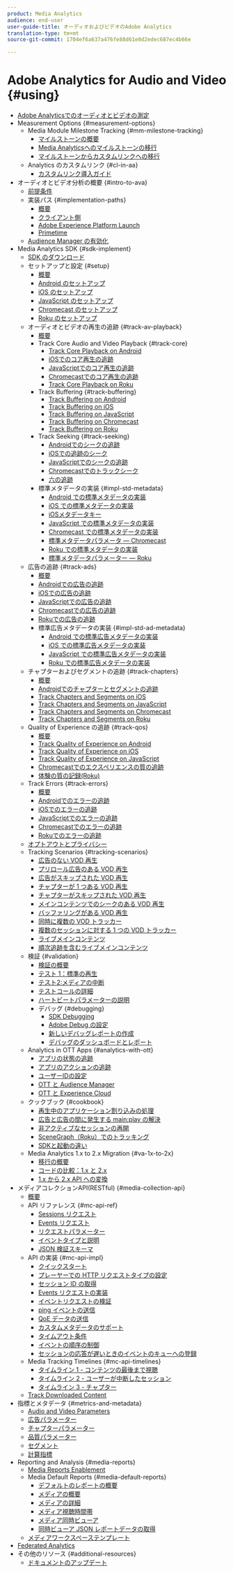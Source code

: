 ```yaml
---
product: Media Analytics
audience: end-user
user-guide-title: オーディオおよびビデオのAdobe Analytics
translation-type: tm+mt
source-git-commit: 1704ef6a637a476fe88d61e0d2edec687ec4b66e

---
```



# Adobe Analytics for Audio and Video {#using}

+ [Adobe Analyticsでのオーディオとビデオの測定](media-overview.md)
+ Measurement Options {#measurement-options}
   + Media Module Milestone Tracking {#mm-milestone-tracking}
      + [マイルストーンの概要](measurement-options/mm-milestone-tracking/milestone-overview.md)
      + [Media Analyticsへのマイルストーンの移行](measurement-options/mm-milestone-tracking/migrate-ms-to-va.md)
      + [マイルストーンからカスタムリンクへの移行](measurement-options/mm-milestone-tracking/migrate-ms-to-cl.md)
   + Analytics のカスタムリンク {#cl-in-aa}
      + [カスタムリンク導入ガイド](measurement-options/cl-in-aa/cl-impl-guide.md)
+ オーディオとビデオ分析の概要 {#intro-to-ava}
   + [前提条件](intro-to-ava/prereqs.md)
   + 実装パス {#implementation-paths}
      + [概要](intro-to-ava/implementation-paths/implementation-paths.md)
      + [クライアント側](intro-to-ava/implementation-paths/client-side-path.md)
      + [Adobe Experience Platform Launch](intro-to-ava/implementation-paths/launch-path.md)
      + [Primetime](intro-to-ava/implementation-paths/primetime-path.md)
   + [Audience Manager の有効化](intro-to-ava/am-enablement.md)
+ Media Analytics SDK {#sdk-implement}
   + [SDK のダウンロード](sdk-implement/download-sdks.md)
   + セットアップと設定 {#setup}
      + [概要](sdk-implement/setup/setup-overview.md)
      + [Android のセットアップ](sdk-implement/setup/set-up-android.md)
      + [iOS のセットアップ](sdk-implement/setup/set-up-ios.md)
      + [JavaScript のセットアップ](sdk-implement/setup/set-up-js.md)
      + [Chromecast のセットアップ](sdk-implement/setup/set-up-chromecast.md)
      + [Roku のセットアップ](sdk-implement/setup/set-up-roku.md)
   + オーディオとビデオの再生の追跡 {#track-av-playback}
      + [概要](sdk-implement/track-av-playback/track-core-overview.md)
      + Track Core Audio and Video Playback {#track-core}
         + [Track Core Playback on Android](sdk-implement/track-av-playback/track-core/track-core-android.md)
         + [iOSでのコア再生の追跡](sdk-implement/track-av-playback/track-core/track-core-ios.md)
         + [JavaScriptでのコア再生の追跡](sdk-implement/track-av-playback/track-core/track-core-js.md)
         + [Chromecastでのコア再生の追跡](sdk-implement/track-av-playback/track-core/track-core-chromecast.md)
         + [Track Core Playback on Roku](sdk-implement/track-av-playback/track-core/track-core-roku.md)
      + Track Buffering {#track-buffering}
         + [Track Buffering on Android](sdk-implement/track-av-playback/track-buffering/track-buffering-android.md)
         + [Track Buffering on iOS](sdk-implement/track-av-playback/track-buffering/track-buffering-ios.md)
         + [Track Buffering on JavaScript](sdk-implement/track-av-playback/track-buffering/track-buffering-js.md)
         + [Track Buffering on Chromecast](sdk-implement/track-av-playback/track-buffering/track-buffering-chromecast.md)
         + [Track Buffering on Roku](sdk-implement/track-av-playback/track-buffering/track-buffering-roku.md)
      + Track Seeking {#track-seeking}
         + [Androidでのシークの追跡](sdk-implement/track-av-playback/track-seeking/track-seeking-android.md)
         + [iOSでの追跡のシーク](sdk-implement/track-av-playback/track-seeking/track-seeking-ios.md)
         + [JavaScriptでのシークの追跡](sdk-implement/track-av-playback/track-seeking/track-seeking-js.md)
         + [Chromecastでのトラックシーク](sdk-implement/track-av-playback/track-seeking/track-seeking-chromecast.md)
         + [六の追跡](sdk-implement/track-av-playback/track-seeking/track-seeking-roku.md)
      + 標準メタデータの実装 {#impl-std-metadata}
         + [Android での標準メタデータの実装](sdk-implement/track-av-playback/impl-std-metadata/impl-std-metadata-android.md)
         + [iOS での標準メタデータの実装](sdk-implement/track-av-playback/impl-std-metadata/impl-std-metadata-ios.md)
         + [iOSメタデータキー](sdk-implement/track-av-playback/impl-std-metadata/ios-metadata-keys.md)
         + [JavaScript での標準メタデータの実装](sdk-implement/track-av-playback/impl-std-metadata/impl-std-metadata-js.md)
         + [Chromecast での標準メタデータの実装](sdk-implement/track-av-playback/impl-std-metadata/impl-std-metadata-chromecast.md)
         + [標準メタデータパラメータ — Chromecast](sdk-implement/track-av-playback/impl-std-metadata/chromecast-metadata.md)
         + [Roku での標準メタデータの実装](sdk-implement/track-av-playback/impl-std-metadata/impl-std-metadata-roku.md)
         + [標準メタデータパラメーター — Roku](sdk-implement/track-av-playback/impl-std-metadata/roku-metadata.md)
   + 広告の追跡 {#track-ads}
      + [概要](sdk-implement/track-ads/track-ads-overview.md)
      + [Androidでの広告の追跡](sdk-implement/track-ads/track-ads-android.md)
      + [iOSでの広告の追跡](sdk-implement/track-ads/track-ads-ios.md)
      + [JavaScriptでの広告の追跡](sdk-implement/track-ads/track-ads-js.md)
      + [Chromecastでの広告の追跡](sdk-implement/track-ads/track-ads-chromecast.md)
      + [Rokuでの広告の追跡](sdk-implement/track-ads/track-ads-roku.md)
      + 標準広告メタデータの実装 {#impl-std-ad-metadata}
         + [Android での標準広告メタデータの実装](sdk-implement/track-ads/impl-std-ad-metadata/impl-std-ad-metadata-android.md)
         + [iOS での標準広告メタデータの実装](sdk-implement/track-ads/impl-std-ad-metadata/impl-std-ad-metadata-ios.md)
         + [JavaScript での標準広告メタデータの実装](sdk-implement/track-ads/impl-std-ad-metadata/impl-std-ad-metadata-js.md)
         + [Roku での標準広告メタデータの実装](sdk-implement/track-ads/impl-std-ad-metadata/impl-std-ad-metadata-roku.md)
   + チャプターおよびセグメントの追跡 {#track-chapters}
      + [概要](sdk-implement/track-chapters/track-chapters-overview.md)
      + [Androidでのチャプターとセグメントの追跡](sdk-implement/track-chapters/track-chapters-android.md)
      + [Track Chapters and Segments on iOS](sdk-implement/track-chapters/track-chapters-ios.md)
      + [Track Chapters and Segments on JavaScript](sdk-implement/track-chapters/track-chapters-js.md)
      + [Track Chapters and Segments on Chromecast](sdk-implement/track-chapters/track-chapters-chromecast.md)
      + [Track Chapters and Segments on Roku](sdk-implement/track-chapters/track-chapters-roku.md)
   + Quality of Experience の追跡 {#track-qos}
      + [概要](sdk-implement/track-qos/track-qos-overview.md)
      + [Track Quality of Experience on Android](sdk-implement/track-qos/track-qos-android.md)
      + [Track Quality of Experience on iOS](sdk-implement/track-qos/track-qos-ios.md)
      + [Track Quality of Experience on JavaScript](sdk-implement/track-qos/track-qos-js.md)
      + [Chromecastでのエクスペリエンスの質の追跡](sdk-implement/track-qos/track-qos-chromecast.md)
      + [体験の質の記録(Roku)](sdk-implement/track-qos/track-qos-roku.md)
   + Track Errors {#track-errors}
      + [概要](sdk-implement/track-errors/track-errors-overview.md)
      + [Androidでのエラーの追跡](sdk-implement/track-errors/track-errors-android.md)
      + [iOSでのエラーの追跡](sdk-implement/track-errors/track-errors-ios.md)
      + [JavaScriptでのエラーの追跡](sdk-implement/track-errors/track-errors-js.md)
      + [Chromecastでのエラーの追跡](sdk-implement/track-errors/track-errors-chromecast.md)
      + [Rokuでのエラーの追跡](sdk-implement/track-errors/track-errors-roku.md)
   + [オプトアウトとプライバシー](sdk-implement/opt-out-privacy.md)
   + Tracking Scenarios {#tracking-scenarios}
      + [広告のない VOD 再生](sdk-implement/tracking-scenarios/vod-no-intrs-details.md)
      + [プリロール広告のある VOD 再生](sdk-implement/tracking-scenarios/vod-preroll-ads.md)
      + [広告がスキップされた VOD 再生](sdk-implement/tracking-scenarios/vod-skipped-ads.md)
      + [チャプターが 1 つある VOD 再生](sdk-implement/tracking-scenarios/vod-one-chapter.md)
      + [チャプターがスキップされた VOD 再生](sdk-implement/tracking-scenarios/vod-skipped-chapter.md)
      + [メインコンテンツでのシークのある VOD 再生](sdk-implement/tracking-scenarios/vod-seeking.md)
      + [バッファリングがある VOD 再生](sdk-implement/tracking-scenarios/vod-buffering.md)
      + [同時に複数の VOD トラッカー](sdk-implement/tracking-scenarios/vod-multi-trackers.md)
      + [複数のセッションに対する 1 つの VOD トラッカー](sdk-implement/tracking-scenarios/vod-multi-track-one-session.md)
      + [ライブメインコンテンツ](sdk-implement/tracking-scenarios/live-main-content.md)
      + [順次追跡を含むライブメインコンテンツ](sdk-implement/tracking-scenarios/live-sequential.md)
   + 検証 {#validation}
      + [検証の概要](sdk-implement/validation/validation-overview.md)
      + [テスト 1：標準の再生](sdk-implement/validation/test1-standard-playback.md)
      + [テスト2:メディアの中断](sdk-implement/validation/test2-media-interrupt.md)
      + [テストコールの詳細](sdk-implement/validation/test-call-details.md)
      + [ハートビートパラメーターの説明](sdk-implement/validation/heartbeat-params.md)
      + デバッグ {#debugging}
         + [SDK Debugging](sdk-implement/validation/debugging/sdk-debugging.md)
         + [Adobe Debug の設定](sdk-implement/validation/debugging/config-adobe-debug.md)
         + [新しいデバッグレポートの作成](sdk-implement/validation/debugging/create-new-debug-report.md)
         + [デバッグのダッシュボードとレポート](sdk-implement/validation/debugging/debug-dash-repts.md)
   + Analytics in OTT Apps {#analytics-with-ott}
      + [アプリの状態の追跡](sdk-implement/analytics-with-ott/track-app-states.md)
      + [アプリのアクションの追跡](sdk-implement/analytics-with-ott/track-app-actions.md)
      + [ユーザーIDの設定](sdk-implement/analytics-with-ott/set-user-ids.md)
      + [OTT と Audience Manager](sdk-implement/analytics-with-ott/ott-am.md)
      + [OTT と Experience Cloud](sdk-implement/analytics-with-ott/ott-experience-cloud.md)
   + クックブック {#cookbook}
      + [再生中のアプリケーション割り込みの処理](sdk-implement/cookbook/app-interrupts.md)
      + [広告と広告の間に発生する main:play の解決](sdk-implement/cookbook/fix-ad-play-ad.md)
      + [非アクティブなセッションの再開](sdk-implement/cookbook/resuming-inactive.md)
      + [SceneGraph（Roku）でのトラッキング](sdk-implement/cookbook/sdk-track-scenegraph.md)
      + [SDKと起動の違い](sdk-implement/cookbook/sdk-vs-launch-qoe.md)
   + Media Analytics 1.x to 2.x Migration {#va-1x-to-2x}
      + [移行の概要](sdk-implement/va-1x-to-2x/mig-1x-2x-overview.md)
      + [コードの比較：1.x と 2.x](sdk-implement/va-1x-to-2x/code-comparison-1x-2x.md)
      + [1.x から 2.x API への変換](sdk-implement/va-1x-to-2x/1x-2x-api-change.md)
+ メディアコレクションAPI(RESTful) {#media-collection-api}
   + [概要](media-collection-api/mc-api-overview.md)
   + API リファレンス {#mc-api-ref}
      + [Sessions リクエスト](media-collection-api/mc-api-ref/mc-api-sessions-req.md)
      + [Events リクエスト](media-collection-api/mc-api-ref/mc-api-events-req.md)
      + [リクエストパラメーター](media-collection-api/mc-api-ref/mc-api-req-params.md)
      + [イベントタイプと説明](media-collection-api/mc-api-ref/mc-api-event-types.md)
      + [JSON 検証スキーマ](media-collection-api/mc-api-ref/mc-api-json-validation.md)
   + API の実装 {#mc-api-impl}
      + [クイックスタート](media-collection-api/mc-api-impl/mc-api-quick-start.md)
      + [プレーヤーでの HTTP リクエストタイプの設定](media-collection-api/mc-api-impl/mc-api-set-http-req.md)
      + [セッション ID の取得](media-collection-api/mc-api-impl/mc-api-obtain-sid.md)
      + [Events リクエストの実装](media-collection-api/mc-api-impl/mc-api-impl-events-req.md)
      + [イベントリクエストの検証](media-collection-api/mc-api-impl/mc-api-validate-reqs.md)
      + [ping イベントの送信](media-collection-api/mc-api-impl/mc-api-sed-pings.md)
      + [QoE データの送信](media-collection-api/mc-api-impl/mc-api-sending-qoe.md)
      + [カスタムメタデータのサポート](media-collection-api/mc-api-impl/mc-api-custom-meta.md)
      + [タイムアウト条件](media-collection-api/mc-api-impl/mc-api-timeout.md)
      + [イベントの順序の制御](media-collection-api/mc-api-impl/mc-api-ctrl-order.md)
      + [セッションの応答が遅いときのイベントのキューへの登録](media-collection-api/mc-api-impl/mc-api-queuing.md)
   + Media Tracking Timelines {#mc-api-timelines}
      + [タイムライン 1 - コンテンツの最後まで視聴](media-collection-api/mc-api-timelines/mc-api-timeline-1.md)
      + [タイムライン 2 - ユーザーが中断したセッション](media-collection-api/mc-api-timelines/mc-api-timeline-2.md)
      + [タイムライン 3 - チャプター](media-collection-api/mc-api-timelines/mc-api-timeline-3.md)
   + [Track Downloaded Content](media-collection-api/track-downloaded-content.md)
+ 指標とメタデータ {#metrics-and-metadata}
   + [Audio and Video Parameters](metrics-and-metadata/audio-video-parameters.md)
   + [広告パラメーター](metrics-and-metadata/ad-parameters.md)
   + [チャプターパラメーター](metrics-and-metadata/chapter-parameters.md)
   + [品質パラメーター](metrics-and-metadata/quality-parameters.md)
   + [セグメント](metrics-and-metadata/segments.md)
   + [計算指標](metrics-and-metadata/calculated-metrics.md)
+ Reporting and Analysis {#media-reports}
   + [Media Reports Enablement](media-reports/media-reports-enable.md)
   + Media Default Reports {#media-default-reports}
      + [デフォルトのレポートの概要](media-reports/media-default-reports/default-reports-overview.md)
      + [メディアの概要](media-reports/media-default-reports/media-reports-overview.md)
      + [メディアの詳細](media-reports/media-default-reports/media-reports-detail.md)
      + [メディア視聴時間帯](media-reports/media-default-reports/media-reports-daypart.md)
      + [メディア同時ビューア](media-reports/media-default-reports/media-concurrent-viewers.md)
      + [同時ビューア JSON レポートデータの取得](media-reports/media-default-reports/get-concurrent-json.md)
   + [メディアワークスペーステンプレート](media-reports/media-workspace-templates.md)
+ [Federated Analytics](data-sharing/federated-analytics.md)
+ その他のリソース {#additional-resources}
   + [ドキュメントのアップデート](additional-resources/doc-updates.md)
